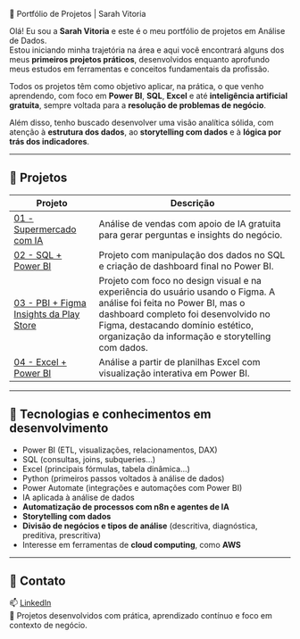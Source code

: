 💼 Portfólio de Projetos | Sarah Vitoria

Olá! Eu sou a **Sarah Vitoria** e este é o meu portfólio de projetos em Análise de Dados.  
Estou iniciando minha trajetória na área e aqui você encontrará alguns dos meus **primeiros projetos práticos**, desenvolvidos enquanto aprofundo meus estudos em ferramentas e conceitos fundamentais da profissão.

Todos os projetos têm como objetivo aplicar, na prática, o que venho aprendendo, com foco em **Power BI**, **SQL**, **Excel** e até **inteligência artificial gratuita**, sempre voltada para a **resolução de problemas de negócio**.

Além disso, tenho buscado desenvolver uma visão analítica sólida, com atenção à **estrutura dos dados**, ao **storytelling com dados** e à **lógica por trás dos indicadores**.

---

## 📁 Projetos

| Projeto | Descrição |
|--------|-----------|
| [01 - Supermercado com IA](./01-supermercado-ia) | Análise de vendas com apoio de IA gratuita para gerar perguntas e insights do negócio. |
| [02 - SQL + Power BI](./02-sql-powerbi) | Projeto com manipulação dos dados no SQL e criação de dashboard final no Power BI. |
| [03 - PBI + Figma  Insights da Play Store](./03-pbi-figma-playstore) | Projeto com foco no design visual e na experiência do usuário usando o Figma. A análise foi feita no Power BI, mas o dashboard completo foi desenvolvido no Figma, destacando domínio estético, organização da informação e storytelling com dados. |
| [04 - Excel + Power BI](./04-excel-powerbi) | Análise a partir de planilhas Excel com visualização interativa em Power BI. |

---

## 🔧 Tecnologias e conhecimentos em desenvolvimento

- Power BI (ETL, visualizações, relacionamentos, DAX)
- SQL (consultas, joins, subqueries...)
- Excel (principais fórmulas, tabela dinâmica...)
- Python (primeiros passos voltados à análise de dados)
- Power Automate (integrações e automações com Power BI)
- IA aplicada à análise de dados
- **Automatização de processos com n8n e agentes de IA**
- **Storytelling com dados**
- **Divisão de negócios e tipos de análise** (descritiva, diagnóstica, preditiva, prescritiva)
- Interesse em ferramentas de **cloud computing**, como **AWS**

---

## 🤝 Contato

📫 [LinkedIn](https://www.linkedin.com/in/sarah-vitoria-rodrigues-4065b61a5/)  
🧠 Projetos desenvolvidos com prática, aprendizado contínuo e foco em contexto de negócio.